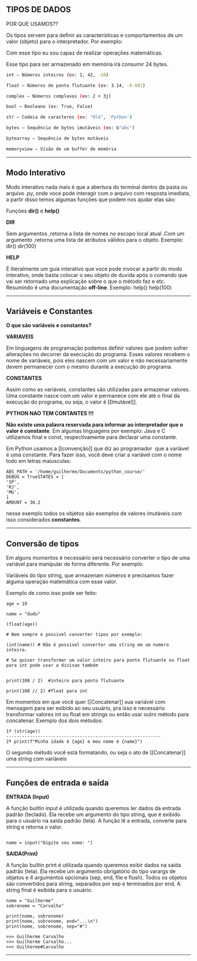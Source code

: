 ## TIPOS DE DADOS

POR QUE USAMOS?? 

Os tipos servem para definir as características e comportamentos de um valor (objeto) para o interpretador. Por exemplo:

Com esse tipo eu sou capaz de realizar operações matemáticas.

Esse tipo para ser armazenado em memória irá consumir 24 bytes.

``` bash
int – Números inteiros (ex: 1, 42, -10)

float – Números de ponto flutuante (ex: 3.14, -0.001)

complex – Números complexos (ex: 2 + 3j)

bool – Booleano (ex: True, False)

str – Cadeia de caracteres (ex: "Olá", 'Python')

bytes – Sequência de bytes imutáveis (ex: b"abc")

bytearray – Sequência de bytes mutáveis

memoryview – Visão de um buffer de memória
```
---

## Modo Interativo

Modo interativo nada mais é que a abertura do terminal dentro da pasta ou arquivo .py, onde voce pode interagir com o arquivo com resposta imediata, a partir disso temos algumas funções que podem nos ajudar elas são:

Funções **dir()** e **help()**

**DIR**

Sem argumentos ,retorna a lista de nomes no escopo local atual .Com um argumento ,retorna uma lista de atributos válidos para o objeto. Exemplo:
dir()
dir(100)


**HELP**

É literalmente um guia interativo que voce pode invocar a partir do modo interativo, onde basta colocar o seu objeto de duvida após o comando que vai ser retornado uma explicação sobre o que o método faz e etc. Resumindo é uma documentação **off-line**. Exemplo:
help()
help(100)


---

## Variáveis e Constantes

**O que são variáveis e constantes?** 

**VARIAVEIS**

Em linguagens de programação podemos definir valores que podem sofrer alterações no decorrer da execução do programa. Esses valores recebem o nome de variáveis, pois eles nascem com um valor e não necessariamente devem permanecer com o mesmo durante a execução do programa.

**CONSTANTES** 

Assim como as variáveis, constantes são utilizadas para armazenar valores. Uma constante nasce com um valor e permanece com ele até o final da execução do programa, ou seja, o valor é [[Imutável]].

**PYTHON NAO TEM CONTANTES !!!**

**Não existe uma palavra reservada para informar ao interpretador que o valor é constante**. Em algumas linguagens por exemplo: Java e C utilizamos final e const, respectivamente para declarar uma constante.

Em Python usamos a [[convenção]] que diz ao programador  que a variável é uma constante. Para fazer isso, você deve criar a variável com o nome todo em letras maíusculas:



```
ABS_PATH = '/home/guilherme/Documents/python_course/'
DEBUG = TrueSTATES = [    
'SP',    
'RJ',    
'MG',  
]  
AMOUNT = 30.2
```


nesse exemplo todos os objetos são exemplos de valores imutáveis com isso considerados **constantes**.


---

## Conversão de tipos 

Em alguns momentos é necessário será necessário converter o tipo de uma variável para manipular de forma diferente. Por exemplo:

Variáveis do tipo string, que armazenam números e precisamos fazer alguma operação matemática com esse valor.

Exemplo de como isso pode ser feito:

```
age = 19

name = "dudu"

(float(age))

# Nem sempre é possivel converter tipos por exemplo:

(int(name)) # Não é possivel converter uma string em um numero inteiro.
 
# Se quiser transformar um valor inteiro para ponto flutuante ou float para int pode usar a divisao também


print(100 / 2)  #inteiro para ponto flutuante

print(100 // 2) #float para int
```

Em momentos em que você quer [[Concatenar]] sua variável com mensagem para ser exibido ao seu usuário, pra isso e necessário transformar valores int ou float em strings ou então usar outro método para concatenar. Exemplo dos dois métodos:

```
1ª (str(age))
-----------------------------------------------------------
2ª print(f"Minha idade é {age} e meu nome é {name}")
```

O segundo método você está formatando, ou seja o ato de [[Concatenar]] uma string com variáveis


---

## Funções de entrada e saída

**ENTRADA (Input)**

A função builtin input é utilizada quando queremos ler dados da entrada padrão (teclado). Ela recebe um argumento do tipo string, que é exibido para o usuário na saída padrão (tela). A função lê a entrada, converte para string e retorna o valor.

```

name = input("Digite seu nome: ")

```

**SAIDA(Print)**

A função builtin print é utilizada quando queremos exibir dados na saída padrão (tela). Ela recebe um argumento obrigatório do tipo varargs de objetos e 4 argumentos opcionais (sep, end, file e flush). Todos os objetos são convertidos para string, separados por sep e terminados por end. A string final é exibida para o usuário.

```
nome = "Guilherme"  
sobrenome = "Carvalho"  
  
print(nome, sobrenome)  
print(nome, sobrenome, end="...\n")  
print(nome, sobrenome, sep="#")  
  
>>> Guilherme Carvalho  
>>> Guilherme Carvalho...  
>>> Guilherme#Carvalho

```


---
